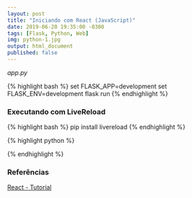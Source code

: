 ```yaml
---
layout: post
title: "Iniciando com React (JavaScript)"
date: 2019-06-20 19:35:00 -0300
tags: [Flask, Python, Web]
img: python-1.jpg
output: html_document     
published: false
---
```




*app.py*


{% highlight bash %}
set FLASK_APP=development
set FLASK_ENV=development
flask run
{% endhighlight %}

### Executando com LiveReload


{% highlight bash %}
pip install livereload
{% endhighlight %}


{% highlight python %}

{% endhighlight %}

### Referências

[React - Tutorial](https://reactjs.org/tutorial/tutorial.html)<br>


